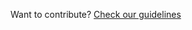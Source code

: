 Want to contribute? [Check our guidelines](https://github.com/e-ucm/ead/wiki/Contributing-Guidelines)
